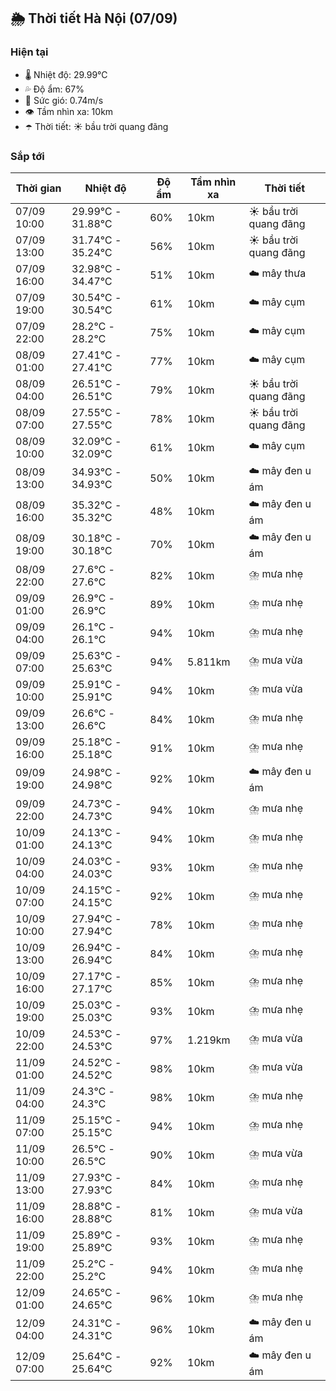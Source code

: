 ## 🌦️ Thời tiết Hà Nội (07/09)

### Hiện tại

- 🌡️ Nhiệt độ: 29.99℃
- 💦 Độ ẩm: 67%
- 💨 Sức gió: 0.74m/s
- 👁️ Tầm nhìn xa: 10km
- ☂️ Thời tiết: ☀️ bầu trời quang đãng

### Sắp tới

| Thời gian | Nhiệt độ | Độ ẩm | Tầm nhìn xa | Thời tiết |
| --- | --- | --- | --- | --- |
| 07/09 10:00 | 29.99℃ - 31.88℃ | 60% | 10km | ☀️ bầu trời quang đãng |
| 07/09 13:00 | 31.74℃ - 35.24℃ | 56% | 10km | ☀️ bầu trời quang đãng |
| 07/09 16:00 | 32.98℃ - 34.47℃ | 51% | 10km | ☁️ mây thưa |
| 07/09 19:00 | 30.54℃ - 30.54℃ | 61% | 10km | ☁️ mây cụm |
| 07/09 22:00 | 28.2℃ - 28.2℃ | 75% | 10km | ☁️ mây cụm |
| 08/09 01:00 | 27.41℃ - 27.41℃ | 77% | 10km | ☁️ mây cụm |
| 08/09 04:00 | 26.51℃ - 26.51℃ | 79% | 10km | ☀️ bầu trời quang đãng |
| 08/09 07:00 | 27.55℃ - 27.55℃ | 78% | 10km | ☀️ bầu trời quang đãng |
| 08/09 10:00 | 32.09℃ - 32.09℃ | 61% | 10km | ☁️ mây cụm |
| 08/09 13:00 | 34.93℃ - 34.93℃ | 50% | 10km | ☁️ mây đen u ám |
| 08/09 16:00 | 35.32℃ - 35.32℃ | 48% | 10km | ☁️ mây đen u ám |
| 08/09 19:00 | 30.18℃ - 30.18℃ | 70% | 10km | ☁️ mây đen u ám |
| 08/09 22:00 | 27.6℃ - 27.6℃ | 82% | 10km | ⛈️ mưa nhẹ |
| 09/09 01:00 | 26.9℃ - 26.9℃ | 89% | 10km | ⛈️ mưa nhẹ |
| 09/09 04:00 | 26.1℃ - 26.1℃ | 94% | 10km | ⛈️ mưa nhẹ |
| 09/09 07:00 | 25.63℃ - 25.63℃ | 94% | 5.811km | ⛈️ mưa vừa |
| 09/09 10:00 | 25.91℃ - 25.91℃ | 94% | 10km | ⛈️ mưa vừa |
| 09/09 13:00 | 26.6℃ - 26.6℃ | 84% | 10km | ⛈️ mưa nhẹ |
| 09/09 16:00 | 25.18℃ - 25.18℃ | 91% | 10km | ⛈️ mưa nhẹ |
| 09/09 19:00 | 24.98℃ - 24.98℃ | 92% | 10km | ☁️ mây đen u ám |
| 09/09 22:00 | 24.73℃ - 24.73℃ | 94% | 10km | ⛈️ mưa nhẹ |
| 10/09 01:00 | 24.13℃ - 24.13℃ | 94% | 10km | ⛈️ mưa nhẹ |
| 10/09 04:00 | 24.03℃ - 24.03℃ | 93% | 10km | ⛈️ mưa nhẹ |
| 10/09 07:00 | 24.15℃ - 24.15℃ | 92% | 10km | ⛈️ mưa nhẹ |
| 10/09 10:00 | 27.94℃ - 27.94℃ | 78% | 10km | ⛈️ mưa nhẹ |
| 10/09 13:00 | 26.94℃ - 26.94℃ | 84% | 10km | ⛈️ mưa nhẹ |
| 10/09 16:00 | 27.17℃ - 27.17℃ | 85% | 10km | ⛈️ mưa nhẹ |
| 10/09 19:00 | 25.03℃ - 25.03℃ | 93% | 10km | ⛈️ mưa nhẹ |
| 10/09 22:00 | 24.53℃ - 24.53℃ | 97% | 1.219km | ⛈️ mưa vừa |
| 11/09 01:00 | 24.52℃ - 24.52℃ | 98% | 10km | ⛈️ mưa vừa |
| 11/09 04:00 | 24.3℃ - 24.3℃ | 98% | 10km | ⛈️ mưa nhẹ |
| 11/09 07:00 | 25.15℃ - 25.15℃ | 94% | 10km | ⛈️ mưa nhẹ |
| 11/09 10:00 | 26.5℃ - 26.5℃ | 90% | 10km | ⛈️ mưa vừa |
| 11/09 13:00 | 27.93℃ - 27.93℃ | 84% | 10km | ⛈️ mưa nhẹ |
| 11/09 16:00 | 28.88℃ - 28.88℃ | 81% | 10km | ⛈️ mưa vừa |
| 11/09 19:00 | 25.89℃ - 25.89℃ | 93% | 10km | ⛈️ mưa nhẹ |
| 11/09 22:00 | 25.2℃ - 25.2℃ | 94% | 10km | ⛈️ mưa nhẹ |
| 12/09 01:00 | 24.65℃ - 24.65℃ | 96% | 10km | ⛈️ mưa nhẹ |
| 12/09 04:00 | 24.31℃ - 24.31℃ | 96% | 10km | ☁️ mây đen u ám |
| 12/09 07:00 | 25.64℃ - 25.64℃ | 92% | 10km | ☁️ mây đen u ám |
